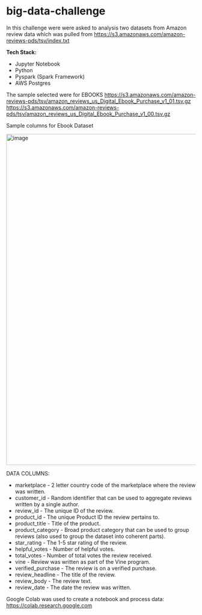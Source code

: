 # big-data-challenge

In this challenge were were asked to analysis two datasets from Amazon review data which was pulled from 
https://s3.amazonaws.com/amazon-reviews-pds/tsv/index.txt

**Tech Stack:**
* Jupyter Notebook
* Python
* Pyspark (Spark Framework)
* AWS Postgres

The sample selected were for EBOOKS https://s3.amazonaws.com/amazon-reviews-pds/tsv/amazon_reviews_us_Digital_Ebook_Purchase_v1_01.tsv.gz https://s3.amazonaws.com/amazon-reviews-pds/tsv/amazon_reviews_us_Digital_Ebook_Purchase_v1_00.tsv.gz

Sample columns for Ebook Dataset

<img width="880" alt="image" src="https://user-images.githubusercontent.com/75756974/201268536-8ca6791c-e5e9-434a-bfba-9c5b322cbbcb.png">

DATA COLUMNS:
* marketplace - 2 letter country code of the marketplace where the review was written. 
* customer_id - Random identifier that can be used to aggregate reviews written by a single author. 
* review_id - The unique ID of the review.
* product_id - The unique Product ID the review pertains to. 
* product_title - Title of the product. 
* product_category - Broad product category that can be used to group reviews (also used to group the dataset into coherent parts). 
* star_rating - The 1-5 star rating of the review. 
* helpful_votes - Number of helpful votes. 
* total_votes - Number of total votes the review received. 
* vine - Review was written as part of the Vine program. 
* verified_purchase - The review is on a verified purchase. 
* review_headline - The title of the review.
* review_body - The review text. 
* review_date - The date the review was written.

Google Colab was used to create a notebook and process data: https://colab.research.google.com
